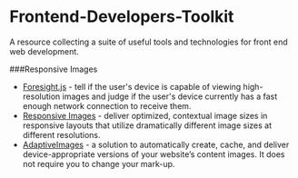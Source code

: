 Frontend-Developers-Toolkit
===========================

A resource collecting a suite of useful tools and technologies for front end web development.

###Responsive Images

* [Foresight.js](https://github.com/adamdbradley/foresight.js?utm_source=html5weekly) - tell if the user's device is capable of viewing high-resolution images and judge if the user's device currently has a fast enough network connection to receive them.
* [Responsive Images](https://github.com/filamentgroup/Responsive-Images) - deliver optimized, contextual image sizes in responsive layouts that utilize dramatically different image sizes at different resolutions.
* [AdaptiveImages](https://github.com/mattwilcox/Adaptive-Images) - a solution to automatically create, cache, and deliver device-appropriate versions of your website’s content images. It does not require you to change your mark-up.